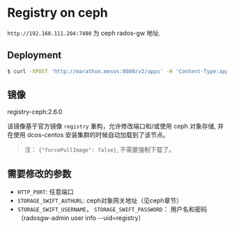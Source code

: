 # Registry on ceph

`http://192.168.111.204:7480` 为 ceph rados-gw 地址.

## Deployment

```bash
$ curl -XPOST 'http://marathon.mesos:8080/v2/apps' -H 'Content-Type:application/json' -d@registry-on-ceph.json
```

## 镜像

registry-ceph:2.6.0

该镜像基于官方镜像 `registry` 重构，允许修改端口和/或使用 ceph 对象存储, 并在使用 dcos-centos 安装集群的时候自动加载到了该节点。

> 注： `{"forcePullImage": false}`, 不需要强制下载了。


## 需要修改的参数

- `HTTP_PORT`: 任意端口
- `STORAGE_SWIFT_AUTHURL`: ceph对象网关地址（见ceph章节）
- `STORAGE_SWIFT_USERNAME`， `STORAGE_SWIFT_PASSWORD`： 用户名和密码（radosgw-admin user info --uid=registry）
```